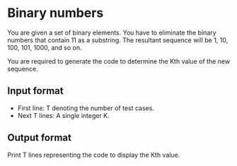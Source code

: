 # Binary numbers

You are given a set of binary elements. You have to eliminate the binary numbers that contain 11 as a substring. The resultant sequence will be 1, 10, 100, 101, 1000, and so on.

You are required to generate the code to determine the Kth value of the new sequence.

## Input format

- First line: T denoting the number of test cases.
- Next T lines: A single integer K.

## Output format

Print T lines representing the code to display the Kth value.
